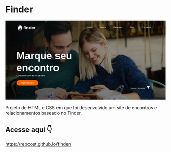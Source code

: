 # Finder
![image](https://github.com/rebcost/finder/blob/main/webpage.png)

Projeto de HTML e CSS em que foi desenvolvido um site de encontros e relacionamentos baseado no Tinder.



## Acesse aqui 👇️

https://rebcost.github.io/finder/
